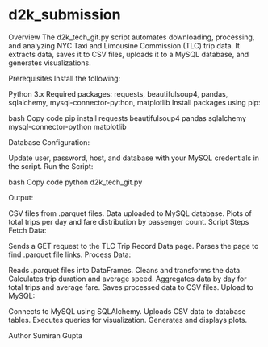 # d2k_submission

Overview
The d2k_tech_git.py script automates downloading, processing, and analyzing NYC Taxi and Limousine Commission (TLC) trip data. It extracts data, saves it to CSV files, uploads it to a MySQL database, and generates visualizations.

Prerequisites
Install the following:

Python 3.x
Required packages: requests, beautifulsoup4, pandas, sqlalchemy, mysql-connector-python, matplotlib
Install packages using pip:

bash
Copy code
pip install requests beautifulsoup4 pandas sqlalchemy mysql-connector-python matplotlib

Database Configuration:

Update user, password, host, and database with your MySQL credentials in the script.
Run the Script:

bash
Copy code
python d2k_tech_git.py

Output:

CSV files from .parquet files.
Data uploaded to MySQL database.
Plots of total trips per day and fare distribution by passenger count.
Script Steps
Fetch Data:

Sends a GET request to the TLC Trip Record Data page.
Parses the page to find .parquet file links.
Process Data:

Reads .parquet files into DataFrames.
Cleans and transforms the data.
Calculates trip duration and average speed.
Aggregates data by day for total trips and average fare.
Saves processed data to CSV files.
Upload to MySQL:

Connects to MySQL using SQLAlchemy.
Uploads CSV data to database tables.
Executes queries for visualization.
Generates and displays plots.

Author
Sumiran Gupta

